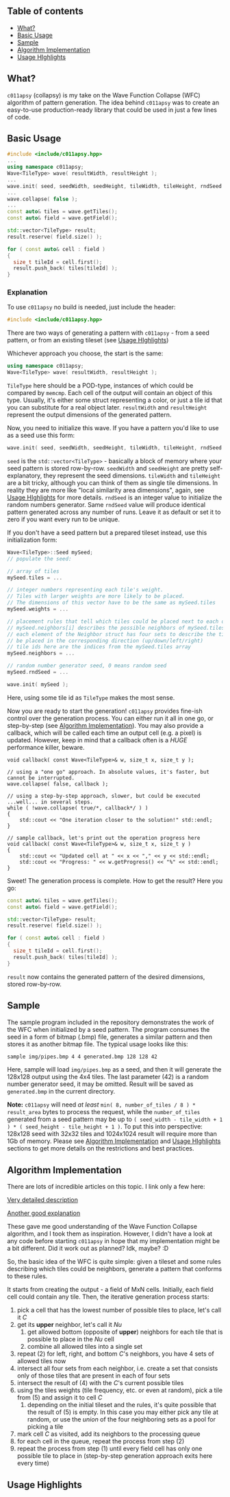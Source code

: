 ## Table of contents

* [What?](https://github.com/Static-electro/c011apsy#what)
* [Basic Usage](https://github.com/Static-electro/c011apsy#basic-usage)
* [Sample](https://github.com/Static-electro/c011apsy#sample)
* [Algorithm Implementation](https://github.com/Static-electro/c011apsy#algorithm-implementation)
* [Usage HIghlights](https://github.com/Static-electro/c011apsy#usage-highlights)


## What?
`c011apsy` (collapsy) is my take on the Wave Function Collapse (WFC) algorithm of pattern generation. The idea behind `c011apsy` was to create an easy-to-use production-ready library that could be used in just a few lines of code. 


## Basic Usage

```C++
#include <include/c011apsy.hpp>
...
using namespace c011apsy;
Wave<TileType> wave( resultWidth, resultHeight );
...
wave.init( seed, seedWidth, seedHeight, tileWidth, tileHeight, rndSeed );
...
wave.collapse( false );
...
const auto& tiles = wave.getTiles();
const auto& field = wave.getField();

std::vector<TileType> result;
result.reserve( field.size() );

for ( const auto& cell : field )
{
  size_t tileId = cell.first();
  result.push_back( tiles[tileId] );
}
```

### Explanation

To use `c011apsy` no build is needed, just include the header:

```C++
#include <include/c011apsy.hpp>
```

There are two ways of generating a pattern with `c011apsy` - from a seed pattern, or from an existing tileset (see [Usage HIghlights](https://github.com/Static-electro/c011apsy#usage-highlights))

Whichever approach you choose, the start is the same:

```C++
using namespace c011apsy;
Wave<TileType> wave( resultWidth, resultHeight );
```

`TileType` here should be a POD-type, instances of which could be compared by `memcmp`. Each cell of the output will contain an object of this type. Usually, it's either some struct representing a color, or just a tile id that you can substitute for a real object later. `resultWidth` and `resultHeight` represent the output dimensions of the generated pattern.

Now, you need to initialize this wave. If you have a pattern you'd like to use as a seed use this form:

```C++
wave.init( seed, seedWidth, seedHeight, tileWidth, tileHeight, rndSeed );
```

`seed` is the `std::vector<TileType>` - basically a block of memory where your seed pattern is stored row-by-row. `seedWidth` and `seedHeight` are pretty self-explanatory, they represent the seed dimensions. `tileWidth` and `tileHeight` are a bit tricky, although you can think of them as single tile dimensions. In reality they are more like "local similarity area dimensions", again, see [Usage HIghlights](https://github.com/Static-electro/c011apsy#usage-highlights) for more details. `rndSeed` is an integer value to initialize the random numbers generator. Same `rndSeed` value will produce identical pattern generated across any number of runs. Leave it as default or set it to zero if you want every run to be unique.

If you don't have a seed pattern but a prepared tileset instead, use this initialization form:

```C++
Wave<TileType>::Seed mySeed;
// populate the seed:

// array of tiles
mySeed.tiles = ...

// integer numbers representing each tile's weight.
// Tiles with larger weights are more likely to be placed.
// The dimensions of this vector have to be the same as mySeed.tiles
mySeed.weights = ...

// placement rules that tell which tiles could be placed next to each other:
// mySeed.neighbors[i] describes the possible neighbors of mySeed.tiles[i]
// each element of the Neighbor struct has four sets to describe the tile ids allowed to
// be placed in the corresponding direction (up/down/left/right)
// tile ids here are the indices from the mySeed.tiles array
mySeed.neighbors = ...

// random number generator seed, 0 means random seed
mySeed.rndSeed = ...

wave.init( mySeed );
```

Here, using some tile id as `TileType` makes the most sense.

Now you are ready to start the generation! `c011apsy` provides fine-ish control over the generation process. You can either run it all in one go, or step-by-step (see [Algorithm Implementation](https://github.com/Static-electro/c011apsy#algorithm-implementation)). You may also provide a callback, which will be called each time an output cell (e.g. a pixel) is updated. However, keep in mind that a callback often is a *HUGE* performance killer, beware.

```C++;
void callback( const Wave<TileType>& w, size_t x, size_t y );

// using a "one go" approach. In absolute values, it's faster, but cannot be interrupted.
wave.collapse( false, callback );

// using a step-by-step approach, slower, but could be executed ...well... in several steps.
while ( !wave.collapse( true/*, callback*/ ) )
{
    std::cout << "One iteration closer to the solution!" std::endl;
}

// sample callback, let's print out the operation progress here
void callback( const Wave<TileType>& w, size_t x, size_t y )
{    
    std::cout << "Updated cell at " << x << "," << y << std::endl;
    std::cout << "Progress: " << w.getProgress() << "%" << std::endl;
}
```

Sweet! The generation process is complete. How to get the result? Here you go:

```C++
const auto& tiles = wave.getTiles();
const auto& field = wave.getField();

std::vector<TileType> result;
result.reserve( field.size() );

for ( const auto& cell : field )
{
  size_t tileId = cell.first();
  result.push_back( tiles[tileId] );
}
```

`result` now contains the generated pattern of the desired dimensions, stored row-by-row.


## Sample

The sample program included in the repository demonstrates the work of the WFC when initialized by a seed pattern. The program consumes the seed in a form of bitmap (.bmp) file, generates a similar pattern and then stores it as another bitmap file. The typical usage looks like this:

```bash
sample img/pipes.bmp 4 4 generated.bmp 128 128 42
```

Here, sample will load `img/pipes.bmp` as a seed, and then it will generate the 128x128 output using the 4x4 tiles. The last parameter (42) is a random number generator seed, it may be omitted. Result will be saved as `generated.bmp` in the current directory.

**Note:** `c011apsy` will need *at least* `min( 8, number_of_tiles / 8 ) * result_area` bytes to process the request, while the `number_of_tiles` generated from a seed pattern may be up to `( seed_width - tile_width + 1 ) * ( seed_height - tile_height + 1 )`. To put this into perspective: 128x128 seed with 32x32 tiles and 1024x1024 result will require more than 1Gb of memory. Please see [Algorithm Implementation](https://github.com/Static-electro/c011apsy#algorithm-implementation) and [Usage HIghlights](https://github.com/Static-electro/c011apsy#usage-highlights) sections to get more details on the restrictions and best practices.


## Algorithm Implementation

There are lots of incredible articles on this topic. I link only a few here:

[Very detailed description](https://sudonull.com/post/1592-Wave-function-collapse-an-algorithm-inspired-by-quantum-mechanics)

[Another good explanation](https://robertheaton.com/2018/12/17/wavefunction-collapse-algorithm/)

These gave me good understanding of the Wave Function Collapse algorithm, and I took them as inspiration. However, I didn't have a look at any code before starting `c011apsy` in hope that my implementation might be a bit different. Did it work out as planned? Idk, maybe? :D

So, the basic idea of the WFC is quite simple: given a tileset and some rules describing which tiles could be neighbors, generate a pattern that conforms to these rules.

It starts from creating the output - a field of MxN cells. Initially, each field cell could contain any tile. Then, the iterative generation process starts:
1. pick a cell that has the lowest number of possible tiles to place, let's call it *C*
2. get its **upper** neighbor, let's call it *Nu*
	1. get allowed bottom (opposite of **upper**) neighbors for each tile that is possible to place in the *Nu* cell
	2. combine all allowed tiles into a single set
3. repeat (2) for left, right, and bottom *C*'s neighbors, you have 4 sets of allowed tiles now
4. intersect all four sets from each neighbor, i.e. create a set that consists only of those tiles that are present in each of four sets
5. intersect the result of (4) with the *C*'s current possible tiles
6. using the tiles weights (tile frequency, etc. or even at random), pick a tile from (5) and assign it to cell *C*
	1. depending on the initial tileset and the rules, it's quite possible that the result of (5) is empty. In this case you may either pick any tile at random, or use the _union_ of the four neighboring sets as a pool for picking a tile
7. mark cell *C* as visited, add its neighbors to the processing queue
8. for each cell in the queue, repeat the process from step (2)
9. repeat the process from step (1) until every field cell has only one possible tile to place in (step-by-step generation approach exits here every time)



## Usage Highlights


